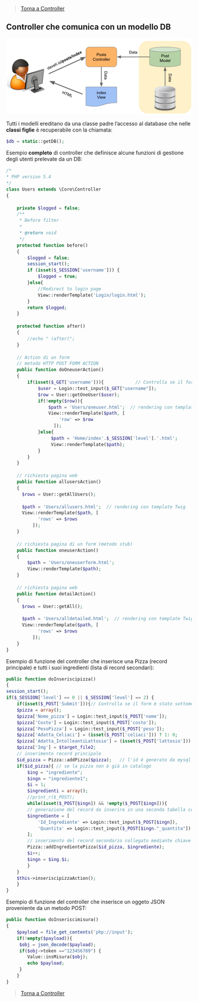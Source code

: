 >[Torna a Controller](controller.md) 

## Controller che comunica con un modello DB

![modeldb](modeldb.png) 

Tutti i modelli ereditano da una classe padre l’accesso al database che nelle **classi figlie** è recuperabile con la chiamata:
```PHP 
$db = static::getDB();
```

Esempio **completo** di controller che definisce alcune funzioni di gestione degli utenti prelevate da un DB:

```PHP
/*
* PHP version 5.4
*/
class Users extends \Core\Controller
{

    private $logged = false;
	/**
     * Before filter
     *
     * @return void
     */
    protected function before()
    {
		$logged = false;
		session_start();
		if (isset($_SESSION['username'])) {
			$logged = true;
		}else{
			//Redirect to login page
			View::renderTemplate('Login/login.html');
		}
		return $logged;
    }
    
    protected function after()
    {
        //echo " (after)";
    }

    // Action di un form
    // metodo HTTP POST FORM ACTION
    public function doOneuserAction()
    {
        if(isset($_GET['username'])){			 // Controlla se il form è stato sottomesso
    		$user = Login::test_input($_GET["username"]);
    		$row = User::getOneUser($user);
    		if(!empty($row)){
    		    $path = 'Users/oneuser.html';  // rendering con template Twig
                View::renderTemplate($path, [
                	'row' => $row
                  ]);  
    		}else{
    		     $path = 'Home/index'.$_SESSION['level'].'.html';
    		     View::renderTemplate($path);
    		}
        }
    }

    // richiesta pagina web
    public function allusersAction()
    {
	  $rows = User::getAllUsers();
	  
	  $path = 'Users/allusers.html';  // rendering con template Twig
	  View::renderTemplate($path, [
			'rows' => $rows
		  ]);  
	}
	
    // richiesta pagina di un form (metodo stub)
    public function oneuserAction()
    {
        $path = 'Users/oneuserform.html';
        View::renderTemplate($path);
	}
	
    // richiesta pagina web
    public function detailAction()
    {
	  $rows = User::getAll();
	  
	  $path = 'Users/alldetailed.html';  // rendering con template Twig
	  View::renderTemplate($path, [
			'rows' => $rows
		  ]);  
	}
}
```

Esempio di funzione del controller che inserisce una Pizza (record principale) e tutti i suoi ingredienti (lista di record secondari):
```PHP
public function doInseriscipizza()
{
session_start();
if($_SESSION['level'] == 0 || $_SESSION['level'] == 2) {
    if(isset($_POST['Submit'])){// Controlla se il form è stato sottomesso
	$pizza = array();
	$pizza['Nome_pizza'] = Login::test_input($_POST['nome']);
	$pizza['Costo'] = Login::test_input($_POST['costo']);
	$pizza['PesoPizza'] = Login::test_input($_POST['peso']);
	$pizza['Adatta_Celiaci'] = (isset($_POST['celiaci'])) ? 1: 0;
	$pizza['Adatta_IntolleantiLattosio'] = (isset($_POST['lattosio'])) ? 1: 0;
	$pizza['Img'] = $target_file2;
	// inserimento record principale
	$id_pizza = Pizza::addPizza($pizza);   // l'id è generato da mysql
	if($id_pizza){ // se la pizza non è già in catalogo
	    $ing = "ingrediente";
	    $ingn = "ingrediente1";
	    $i = 1;
	    $ingredienti = array();
	    //print_r($_POST);
	    while(isset($_POST[$ingn]) && !empty($_POST[$ingn])){
		// generazione del record da inserire in una seconda tabella collegata alla prima
		$ingrediente = [
		    'Id_Ingrediente' => Login::test_input($_POST[$ingn]),       //campo value del select
		    'Quantita' => Login::test_input($_POST[$ingn."_quantita"])  //campo value dell'input
		];
		// inserimento del record secondario collegato mediante chiave esterna (associazione 1:N)
		Pizza::addIngredientePizza($id_pizza, $ingrediente);
		$i++;
		$ingn = $ing.$i;
	    }
	}
	$this->inseriscipizzaAction();
    }
}
```
Esempio di funzione del controller che inserisce un oggeto JSON proveniente da un metodo POST:
```PHP
public function doInseriscimisura()
{
    $payload = file_get_contents('php://input');
    if(!empty($payload)){
	 $obj = json_decode($payload);
	 if($obj->token =="123456789") {
		Value::insMisura($obj);
		echo $payload;
	 }
    }
}
```

>[Torna a Controller](controller.md)
